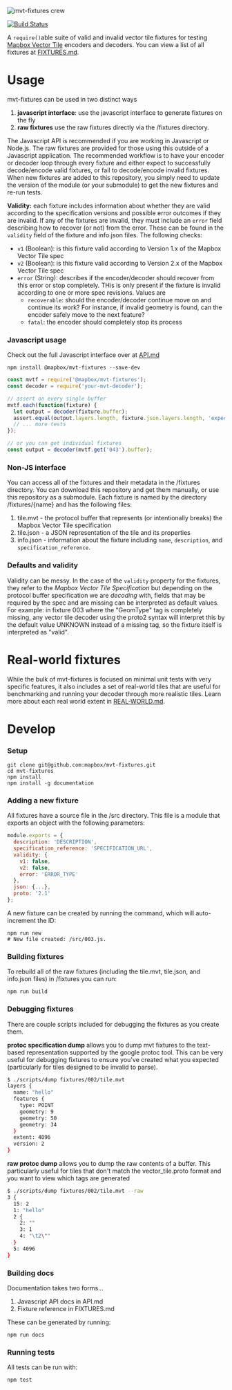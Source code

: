 ![mvt-fixtures crew](https://c1.staticflickr.com/5/4495/24124229798_b82cd97858_o.png)

[![Build Status](https://travis-ci.org/mapbox/mvt-fixtures.svg?branch=master)](https://travis-ci.org/mapbox/mvt-fixtures)

A `require()`able suite of valid and invalid vector tile fixtures for testing [Mapbox Vector Tile](https://github.com/mapbox/vector-tile-spec) encoders and decoders. You can view a list of all fixtures at [FIXTURES.md](FIXTURES.md).

# Usage

mvt-fixtures can be used in two distinct ways

1. **javascript interface**: use the javascript interface to generate fixtures on the fly
1. **raw fixtures** use the raw fixtures directly via the /fixtures directory.

The Javascript API is recommended if you are working in Javascript or Node.js. The raw fixtures are provided for those using this outside of a Javascript application. The recommended workflow is to have your encoder or decoder loop through every fixture and either expect to successfully decode/encode valid fixtures, or fail to decode/encode invalid fixtures. When new fixtures are added to this repository, you simply need to update the version of the module (or your submodule) to get the new fixtures and re-run tests.

**Validity:** each fixture includes information about whether they are valid according to the specification versions and possible error outcomes if they are invalid. If any of the fixtures are invalid, they must include an `error` field describing how to recover (or not) from the error. These can be found in the `validity` field of the fixture and info.json files. The following checks:

* `v1` (Boolean): is this fixture valid according to Version 1.x of the Mapbox Vector Tile spec
* `v2` (Boolean): is this fixture valid according to Version 2.x of the Mapbox Vector Tile spec
* `error` (String): describes if the encoder/decoder should recover from this error or stop completely. THis is only present if the fixture is invalid according to one or more spec revisions. Values are
  * `recoverable`: should the encoder/decoder continue move on and continue its work? For instance, if invalid geometry is found, can the encoder safely move to the next feature?
  * `fatal`: the encoder should completely stop its process

### Javascript usage

Check out the full Javascript interface over at [API.md](API.md)

```shell
npm install @mapbox/mvt-fixtures --save-dev
```

```javascript
const mvtf = require('@mapbox/mvt-fixtures');
const decoder = require('your-mvt-decoder');

// assert on every single buffer
mvtf.each(function(fixture) {
  let output = decoder(fixture.buffer);
  assert.equal(output.layers.length, fixture.json.layers.length, 'expected number of layers');
  // ... more tests
});

// or you can get individual fixtures
const output = decoder(mvtf.get('043').buffer);
```

### Non-JS interface

You can access all of the fixtures and their metadata in the /fixtures directory. You can download this repository and get them manually, or use this repository as a submodule. Each fixture is named by the directory /fixtures/{name} and has the following files:

1. tile.mvt - the protocol buffer that represents (or intentionally breaks) the Mapbox Vector Tile specification
1. tile.json - a JSON representation of the tile and its properties
1. info.json - information about the fixture including `name`, `description`, and `specification_reference`.

### Defaults and validity

Validity can be messy. In the case of the `validity` property for the fixtures, they refer to the _Mapbox Vector Tile Specification_ but depending on the protocol buffer specification we are _decoding_ with, fields that may be required by the spec and are missing can be interpreted as default values. For example: in fixture 003 where the "GeomType" tag is completely missing, any vector tile decoder using the proto2 syntax will interpret this by the default value UNKNOWN instead of a missing tag, so the fixture itself is interpreted as "valid".

# Real-world fixtures

While the bulk of mvt-fixtures is focused on minimal unit tests with very specific features, it also includes a set of real-world tiles that are useful for benchmarking and running your decoder through more realistic tiles. Learn more about each real world extent in [REAL-WORLD.md](REAL-WORLD.md).

# Develop

### Setup
```
git clone git@github.com:mapbox/mvt-fixtures.git
cd mvt-fixtures
npm install
npm install -g documentation
```

### Adding a new fixture

All fixtures have a source file in the /src directory. This file is a module that exports an object with the following parameters:

```javascript
module.exports = {
  description: 'DESCRIPTION',
  specification_reference: 'SPECIFICATION_URL',
  validity: {
    v1: false,
    v2: false,
    error: 'ERROR_TYPE'
  },
  json: {...},
  proto: '2.1'
};
```

A new fixture can be created by running the command, which will auto-increment the ID:

```shell
npm run new
# New file created: /src/003.js.
```

### Building fixtures

To rebuild all of the raw fixtures (including the tile.mvt, tile.json, and info.json files) in /fixtures you can run:

```
npm run build
```

### Debugging fixtures

There are couple scripts included for debugging the fixtures as you create them.

**protoc specification dump** allows you to dump mvt fixtures to the text-based representation supported by the google protoc tool. This can be very useful for debugging fixtures to ensure you've created what you expected (particularly for tiles designed to be invalid to parse).

```bash
$ ./scripts/dump fixtures/002/tile.mvt
layers {
  name: "hello"
  features {
    type: POINT
    geometry: 9
    geometry: 50
    geometry: 34
  }
  extent: 4096
  version: 2
}
```

**raw protoc dump** allows you to dump the raw contents of a buffer. This particularly useful for tiles that don't match the vector_tile.proto format and you want to view which tags are generated

```bash
$ ./scripts/dump fixtures/002/tile.mvt --raw
3 {
  15: 2
  1: "hello"
  2 {
    2: ""
    3: 1
    4: "\t2\""
  }
  5: 4096
}
````

### Building docs

Documentation takes two forms...

1. Javascript API docs in API.md
1. Fixture reference in FIXTURES.md

These can be generated by running:

```
npm run docs
```

### Running tests

All tests can be run with:

```
npm test
```
